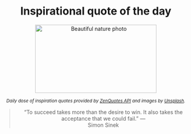 
<div align="center">

# Inspirational quote of the day

<img src="./data/photo.jpeg" alt="Beautiful nature photo" width="320" height="180">

<sub><i>Daily dose of inspiration quotes provided by [ZenQuotes API](https://zenquotes.io/) and images by [Unsplash](https://unsplash.com/).</i></sub>


<blockquote>&ldquo;To succeed takes more than the desire to win. It also takes the acceptance that we could fail.&rdquo; &mdash; <footer>Simon Sinek</footer></blockquote>

</div>
